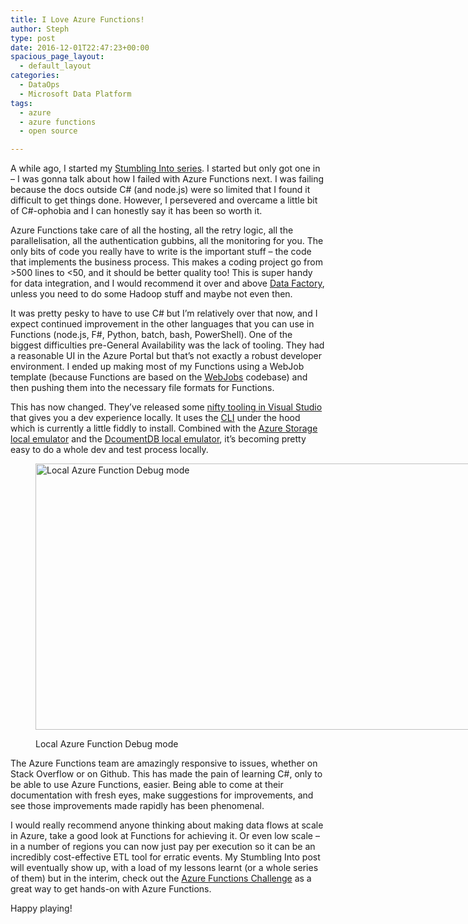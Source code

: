 ```yaml
---
title: I Love Azure Functions!
author: Steph
type: post
date: 2016-12-01T22:47:23+00:00
spacious_page_layout:
  - default_layout
categories:
  - DataOps
  - Microsoft Data Platform
tags:
  - azure
  - azure functions
  - open source

---
```

A while ago, I started my [Stumbling Into series][1]. I started but only got one in &#8211; I was gonna talk about how I failed with Azure Functions next. I was failing because the docs outside C# (and node.js) were so limited that I found it difficult to get things done. However, I persevered and overcame a little bit of C#-ophobia and I can honestly say it has been so worth it.

Azure Functions take care of all the hosting, all the retry logic, all the parallelisation, all the authentication gubbins, all the monitoring for you. The only bits of code you really have to write is the important stuff &#8211; the code that implements the business process. This makes a coding project go from >500 lines to <50, and it should be better quality too! This is super handy for data integration, and I would recommend it over and above [Data Factory][2], unless you need to do some Hadoop stuff and maybe not even then.

It was pretty pesky to have to use C# but I&#8217;m relatively over that now, and I expect continued improvement in the other languages that you can use in Functions (node.js, F#, Python, batch, bash, PowerShell). One of the biggest difficulties pre-General Availability was the lack of tooling. They had a reasonable UI in the Azure Portal but that&#8217;s not exactly a robust developer environment. I ended up making most of my Functions using a WebJob template (because Functions are based on the [WebJobs][3] codebase) and then pushing them into the necessary file formats for Functions.

This has now changed. They&#8217;ve released some [nifty tooling in Visual Studio][4] that gives you a dev experience locally. It uses the [CLI][5] under the hood which is currently a little fiddly to install. Combined with the [Azure Storage local emulator][6] and the [DcoumentDB local emulator][7], it&#8217;s becoming pretty easy to do a whole dev and test process locally.<figure id="attachment_61842" style="width: 768px" class="wp-caption aligncentre">

<img class="size-medium_large wp-image-61842" src="http://res.cloudinary.com/lockedata/image/upload/c_scale,q_80,w_750/v1499850183/localexecution_hlkobo.jpg" alt="Local Azure Function Debug mode" width="768" height="426" /><figcaption class="wp-caption-text">Local Azure Function Debug mode</figcaption></figure> 

The Azure Functions team are amazingly responsive to issues, whether on Stack Overflow or on Github. This has made the pain of learning C#, only to be able to use Azure Functions, easier. Being able to come at their documentation with fresh eyes, make suggestions for improvements, and see those improvements made rapidly has been phenomenal.

I would really recommend anyone thinking about making data flows at scale in Azure, take a good look at Functions for achieving it. Or even low scale &#8211; in a number of regions you can now just pay per execution so it can be an incredibly cost-effective ETL tool for erratic events. My Stumbling Into post will eventually show up, with a load of my lessons learnt (or a whole series of them) but in the interim, check out the [Azure Functions Challenge][8] as a great way to get hands-on with Azure Functions.

Happy playing!

 [1]: https://itsalocke.com/tag/failures/
 [2]: https://azure.microsoft.com/en-gb/services/data-factory/
 [3]: https://docs.microsoft.com/en-us/azure/app-service-web/web-sites-create-web-jobs
 [4]: https://blogs.msdn.microsoft.com/webdev/2016/12/01/visual-studio-tools-for-azure-functions/
 [5]: https://www.npmjs.com/package/azure-functions-cli
 [6]: https://docs.microsoft.com/en-us/azure/storage/storage-use-emulator
 [7]: https://docs.microsoft.com/en-us/azure/documentdb/documentdb-nosql-local-emulator
 [8]: https://functionschallenge.azurewebsites.net/